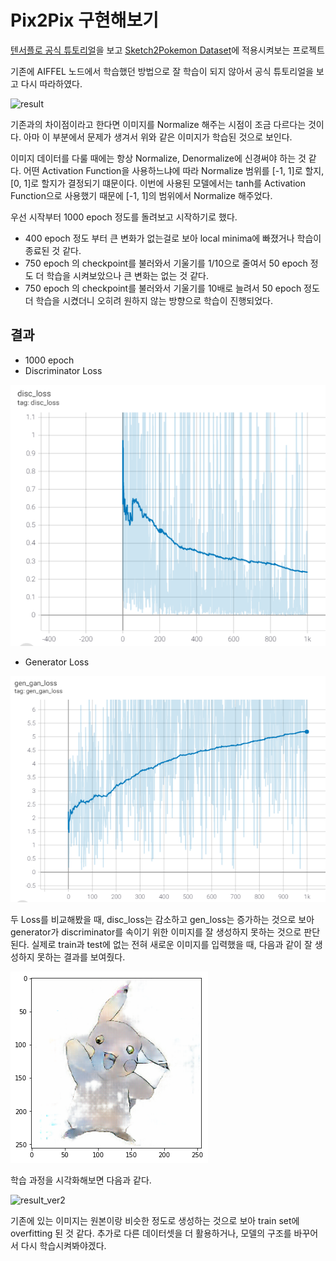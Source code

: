 # Pix2Pix 구현해보기

[텐서플로 공식 튜토리얼](https://www.tensorflow.org/tutorials/generative/pix2pix)을 보고 [Sketch2Pokemon Dataset](https://www.kaggle.com/norod78/sketch2pokemon)에 적용시켜보는 프로젝트

기존에 AIFFEL 노드에서 학습했던 방법으로 잘 학습이 되지 않아서 공식 튜토리얼을 보고 다시 따라하였다.

![result](./images/result.gif)

기존과의 차이점이라고 한다면 이미지를 Normalize 해주는 시점이 조금 다르다는 것이다. 아마 이 부분에서 문제가 생겨서 위와 같은 이미지가 학습된 것으로 보인다.

이미지 데이터를 다룰 때에는 항상 Normalize, Denormalize에 신경써야 하는 것 같다. 어떤 Activation Function을 사용하느냐에 따라 Normalize 범위를 [-1, 1]로 할지, [0, 1]로 할지가 결정되기 떄문이다. 이번에 사용된 모델에서는 tanh를 Activation Function으로 사용했기 때문에 [-1, 1]의 범위에서 Normalize 해주었다.

우선 시작부터 1000 epoch 정도를 돌려보고 시작하기로 했다.

- 400 epoch 정도 부터 큰 변화가 없는걸로 보아 local minima에 빠졌거나 학습이 종료된 것 같다.
- 750 epoch 의 checkpoint를 불러와서 기울기를 1/10으로 줄여서 50 epoch 정도 더 학습을 시켜보았으나 큰 변화는 없는 것 같다.
- 750 epoch 의 checkpoint를 불러와서 기울기를 10배로 늘려서 50 epoch 정도 더 학습을 시켰더니 오히려 원하지 않는 방향으로 학습이 진행되었다.

## 결과

- 1000 epoch
- Discriminator Loss

![images00](./images/images00.png)

- Generator Loss

![images01](./images/images01.png)

두 Loss를 비교해봤을 때, disc_loss는 감소하고 gen_loss는 증가하는 것으로 보아 generator가 discriminator를 속이기 위한 이미지를 잘 생성하지 못하는 것으로 판단된다. 실제로 train과 test에 없는 전혀 새로운 이미지를 입력했을 때, 다음과 같이 잘 생성하지 못하는 결과를 보여줬다.

![images02](./images/images02.png)

학습 과정을 시각화해보면 다음과 같다.

![result_ver2](./images/result_ver2.gif)

기존에 있는 이미지는 원본이랑 비슷한 정도로 생성하는 것으로 보아 train set에 overfitting 된 것 같다. 추가로 다른 데이터셋을 더 활용하거나, 모델의 구조를 바꾸어서 다시 학습시켜봐야겠다.
